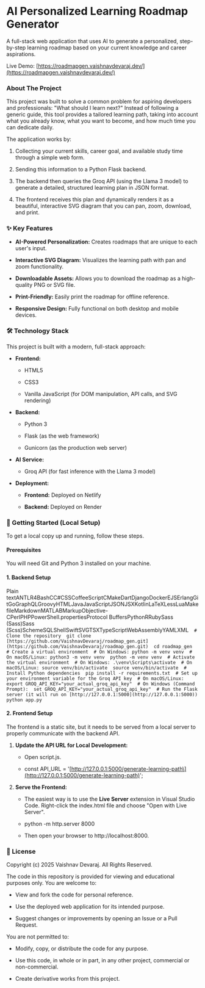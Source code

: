 AI Personalized Learning Roadmap Generator
==========================================

A full-stack web application that uses AI to generate a personalized, step-by-step learning roadmap based on your current knowledge and career aspirations.

Live Demo: [https://roadmapgen.vaishnavdevaraj.dev/](https://roadmapgen.vaishnavdevaraj.dev/)

### About The Project

This project was built to solve a common problem for aspiring developers and professionals: "What should I learn next?" Instead of following a generic guide, this tool provides a tailored learning path, taking into account what you already know, what you want to become, and how much time you can dedicate daily.

The application works by:

1.  Collecting your current skills, career goal, and available study time through a simple web form.
    
2.  Sending this information to a Python Flask backend.
    
3.  The backend then queries the Groq API (using the Llama 3 model) to generate a detailed, structured learning plan in JSON format.
    
4.  The frontend receives this plan and dynamically renders it as a beautiful, interactive SVG diagram that you can pan, zoom, download, and print.
    

### ✨ Key Features

*   **AI-Powered Personalization:** Creates roadmaps that are unique to each user's input.
    
*   **Interactive SVG Diagram:** Visualizes the learning path with pan and zoom functionality.
    
*   **Downloadable Assets:** Allows you to download the roadmap as a high-quality PNG or SVG file.
    
*   **Print-Friendly:** Easily print the roadmap for offline reference.
    
*   **Responsive Design:** Fully functional on both desktop and mobile devices.
    

### 🛠️ Technology Stack

This project is built with a modern, full-stack approach:

*   **Frontend:**
    
    *   HTML5
        
    *   CSS3
        
    *   Vanilla JavaScript (for DOM manipulation, API calls, and SVG rendering)
        
*   **Backend:**
    
    *   Python 3
        
    *   Flask (as the web framework)
        
    *   Gunicorn (as the production web server)
        
*   **AI Service:**
    
    *   Groq API (for fast inference with the Llama 3 model)
        
*   **Deployment:**
    
    *   **Frontend:** Deployed on Netlify
        
    *   **Backend:** Deployed on Render
        

### 🚀 Getting Started (Local Setup)

To get a local copy up and running, follow these steps.

#### Prerequisites

You will need Git and Python 3 installed on your machine.

#### 1\. Backend Setup

Plain textANTLR4BashCC#CSSCoffeeScriptCMakeDartDjangoDockerEJSErlangGitGoGraphQLGroovyHTMLJavaJavaScriptJSONJSXKotlinLaTeXLessLuaMakefileMarkdownMATLABMarkupObjective-CPerlPHPPowerShell.propertiesProtocol BuffersPythonRRubySass (Sass)Sass (Scss)SchemeSQLShellSwiftSVGTSXTypeScriptWebAssemblyYAMLXML`   # Clone the repository  git clone [https://github.com/VaishnavDevaraj/roadmap_gen.git](https://github.com/VaishnavDevaraj/roadmap_gen.git)  cd roadmap_gen  # Create a virtual environment  # On Windows: python -m venv venv  # On macOS/Linux: python3 -m venv venv  python -m venv venv  # Activate the virtual environment  # On Windows: .\venv\Scripts\activate  # On macOS/Linux: source venv/bin/activate  source venv/bin/activate  # Install Python dependencies  pip install -r requirements.txt  # Set up your environment variable for the Groq API key  # On macOS/Linux:  export GROQ_API_KEY="your_actual_groq_api_key"  # On Windows (Command Prompt):  set GROQ_API_KEY="your_actual_groq_api_key"  # Run the Flask server (it will run on [http://127.0.0.1:5000](http://127.0.0.1:5000))  python app.py   `

#### 2\. Frontend Setup

The frontend is a static site, but it needs to be served from a local server to properly communicate with the backend API.

1.  **Update the API URL for Local Development:**
    
    *   Open script.js.
        
    *   const API\_URL = '\[http://127.0.0.1:5000/generate-learning-path\](http://127.0.0.1:5000/generate-learning-path)';
        
2.  **Serve the Frontend:**
    
    *   The easiest way is to use the **Live Server** extension in Visual Studio Code. Right-click the index.html file and choose "Open with Live Server".
        
    *   python -m http.server 8000
        
    *   Then open your browser to http://localhost:8000.
        

### 📜 License

Copyright (c) 2025 Vaishnav Devaraj. All Rights Reserved.

The code in this repository is provided for viewing and educational purposes only. You are welcome to:

*   View and fork the code for personal reference.
    
*   Use the deployed web application for its intended purpose.
    
*   Suggest changes or improvements by opening an Issue or a Pull Request.
    

You are not permitted to:

*   Modify, copy, or distribute the code for any purpose.
    
*   Use this code, in whole or in part, in any other project, commercial or non-commercial.
    
*   Create derivative works from this project.
